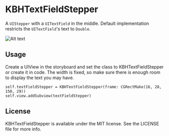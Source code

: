 # KBHTextFieldStepper

A `UIStepper` with a `UITextField` in the middle. Default implementation restricts the `UITextField`'s text to `Double`.

![Alt text](https://github.com/keithbhunter/KBHTextFieldStepper/blob/master/Images/TextFieldStepper.png "KBHTextFieldStepper")


## Usage

Create a UIView in the storyboard and set the class to KBHTextFieldStepper or create it in code. The width is fixed, so make sure there is enough room to display the text you may have.

```
self.textFieldStepper = KBHTextFieldStepper(frame: CGRectMake(16, 28, 150, 29))
self.view.addSubview(textFieldStepper)
``` 

## License

KBHTextFieldStepper is available under the MIT license. See the LICENSE file for more info.